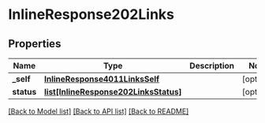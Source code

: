 # InlineResponse202Links

## Properties
Name | Type | Description | Notes
------------ | ------------- | ------------- | -------------
**_self** | [**InlineResponse4011LinksSelf**](InlineResponse4011LinksSelf.md) |  | [optional] 
**status** | [**list[InlineResponse202LinksStatus]**](InlineResponse202LinksStatus.md) |  | [optional] 

[[Back to Model list]](../README.md#documentation-for-models) [[Back to API list]](../README.md#documentation-for-api-endpoints) [[Back to README]](../README.md)


